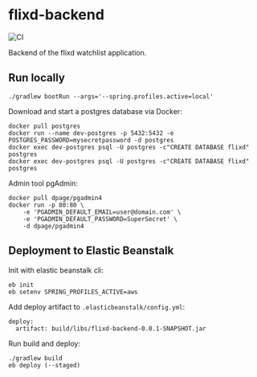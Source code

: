 # flixd-backend

![CI](https://github.com/fbex/flixd-backend/workflows/CI/badge.svg?branch=master)

Backend of the flixd watchlist application.

## Run locally

`./gradlew bootRun --args='--spring.profiles.active=local'`

Download and start a postgres database via Docker:
```
docker pull postgres
docker run --name dev-postgres -p 5432:5432 -e POSTGRES_PASSWORD=mysecretpassword -d postgres
docker exec dev-postgres psql -U postgres -c"CREATE DATABASE flixd" postgres
docker exec dev-postgres psql -U postgres -c"CREATE DATABASE flixd" postgres
```

Admin tool pgAdmin:
```
docker pull dpage/pgadmin4
docker run -p 80:80 \
    -e 'PGADMIN_DEFAULT_EMAIL=user@domain.com' \
    -e 'PGADMIN_DEFAULT_PASSWORD=SuperSecret' \
    -d dpage/pgadmin4
```

## Deployment to Elastic Beanstalk

Init with elastic beanstalk cli:
```
eb init
eb setenv SPRING_PROFILES_ACTIVE=aws
```

Add deploy artifact to `.elasticbeanstalk/config.yml`:
```
deploy:
  artifact: build/libs/flixd-backend-0.0.1-SNAPSHOT.jar
``` 

Run build and deploy:
```
./gradlew build
eb deploy (--staged)
```
